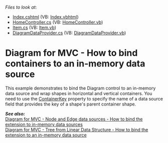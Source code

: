 <!-- default file list -->
*Files to look at*:

* [Index.cshtml](./CS/DiagramContainers/Views/Home/Index.cshtml) (VB: [Index.vbhtml](./VB/DiagramContainersVB/Views/Home/Index.vbhtml))
* [HomeController.cs](./CS/DiagramContainers/Controllers/HomeController.cs) (VB: [HomeController.vb](./VB/DiagramContainersVB/Controllers/HomeController.vb))
* [Item.cs](./CS/DiagramContainers/Models/Item.cs) (VB: [Item.vb](./VB/DiagramContainersVB/Models/Item.vb))
* [DiagramDataProvider.cs](./CS/DiagramContainers/Models/DiagramDataProvider.cs) (VB: [DiagramDataProvider.vb](./VB/DiagramContainersVB/Models/DiagramDataProvider.vb))
<!-- default file list end -->  

# Diagram for MVC - How to bind containers to an in-memory data source

This example demonstrates to bind the Diagram control to an in-memory data source and wrap shapes in horizontal and vertical containers. You need to use the [ContainerKey](https://docs.devexpress.com/AspNet/DevExpress.Web.ASPxDiagram.DiagramNodeMappingInfo.ContainerKey) property to specify the name of a data source field that provides the key of a shape's parent container shape.



***See also:***  
[Diagram for MVC - Node and Edge data sources - How to bind the extension to in-memory data sources](https://github.com/DevExpress-Examples/diagram-for-mvc-node-and-edge-data-sources-how-to-bind-the-extension-to-in-memory-data-sources)  
[Diagram for MVC - Tree from Linear Data Structure - How to bind the extension to an in-memory data source](https://github.com/DevExpress-Examples/diagram-for-mvc-tree-from-linear-data-structure-how-to-bind-to-an-in-memory-data-source)
